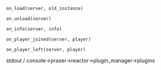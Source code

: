 `on_load(server, old_instance)`

`on_unload(server)`

`on_info(server, info)`

`on_player_joined(server, player)`

`on_player_left(server, player)`

stdout / console->praser->reactor->plugin_manager->plugins